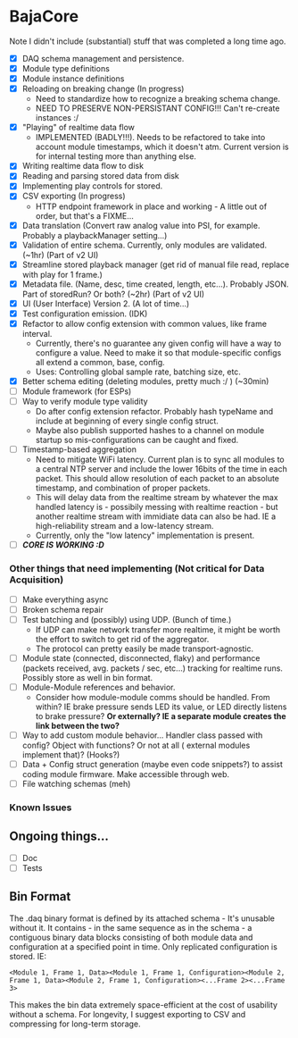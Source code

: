 # BajaCore

Note I didn't include (substantial) stuff that was completed a long time ago.

- [x] DAQ schema management and persistence.
- [x] Module type definitions
- [x] Module instance definitions
- [x] Reloading on breaking change (In progress)
    - Need to standardize how to recognize a breaking schema change.
    - NEED TO PRESERVE NON-PERSISTANT CONFIG!!! Can't re-create instances :/
- [x] "Playing" of realtime data flow
    - IMPLEMENTED (BADLY!!!). Needs to be refactored to take into account module timestamps, which it doesn't atm.
      Current version is for internal testing more than anything else.
- [x] Writing realtime data flow to disk
- [x] Reading and parsing stored data from disk
- [x] Implementing play controls for stored.
- [x] CSV exporting (In progress)
    - HTTP endpoint framework in place and working - A little out of order, but that's a FIXME...
- [x] Data translation (Convert raw analog value into PSI, for example. Probably a playbackManager setting...)
- [x] Validation of entire schema. Currently, only modules are validated. (~1hr) (Part of v2 UI)
- [x] Streamline stored playback manager (get rid of manual file read, replace with play for 1 frame.)
- [x] Metadata file. (Name, desc, time created, length, etc...). Probably JSON. Part of storedRun? Or both? (~2hr) (Part
  of v2 UI)
- [x] UI (User Interface) Version 2. (A lot of time...)
- [x] Test configuration emission. (IDK)
- [x] Refactor to allow config extension with common values, like frame interval.
    - Currently, there's no guarantee any given config will have a way to configure a value. Need to make it so that
      module-specific configs all extend a common, base, config.
    - Uses: Controlling global sample rate, batching size, etc.
- [x] Better schema editing (deleting modules, pretty much :/ ) (~30min)
- [ ] Module framework (for ESPs)
- [ ] Way to verify module type validity
    - Do after config extension refactor. Probably hash typeName and include at beginning of every single config struct.
    - Maybe also publish supported hashes to a channel on module startup so mis-configurations can be caught and fixed.
- [ ] Timestamp-based aggregation
    - Need to mitigate WiFi latency. Current plan is to sync all modules to a central NTP server and include the lower
      16bits of the time in each packet. This should allow resolution of each packet to an absolute timestamp, and
      combination of proper packets.
    - This will delay data from the realtime stream by whatever the max handled latency is - possibily messing with
      realtime reaction - but another realtime stream with immidiate data can also be had. IE a high-reliability stream
      and a low-latency stream.
    - Currently, only the "low latency" implementation is present.
- [ ] ___CORE IS WORKING :D___

### Other things that need implementing (Not critical for Data Acquisition)

- [ ] Make everything async
- [ ] Broken schema repair
- [ ] Test batching and (possibly) using UDP. (Bunch of time.)
    - If UDP can make network transfer more realtime, it might be worth the effort to switch to get rid of the
      aggregator.
    - The protocol can pretty easily be made transport-agnostic.
- [ ] Module state (connected, disconnected, flaky) and performance (packets received, avg. packets / sec, etc...)
  tracking for realtime runs. Possibly store as well in bin format.
- [ ] Module-Module references and behavior.
    - Consider how module-module comms should be handled. From within? IE brake pressure sends LED its value, or LED
      directly listens to brake pressure? __Or externally? IE a separate module creates the link between the two?__
- [ ] Way to add custom module behavior... Handler class passed with config? Object with functions? Or not at all (
  external modules implement that)? (Hooks?)
- [ ] Data + Config struct generation (maybe even code snippets?) to assist coding module firmware. Make accessible
  through web.
- [ ] File watching schemas (meh)

### Known Issues

## Ongoing things...

- [ ] Doc
- [ ] Tests

## Bin Format

The .daq binary format is defined by its attached schema - It's unusable without it. It contains - in the same sequence
as in the schema - a contiguous binary data blocks consisting of both module data and configuration at a specified point
in time. Only replicated configuration is stored. IE:

`<Module 1, Frame 1, Data><Module 1, Frame 1, Configuration><Module 2, Frame 1, Data><Module 2, Frame 1, Configuration><...Frame 2><...Frame 3>`

This makes the bin data extremely space-efficient at the cost of usability without a schema. For longevity, I suggest
exporting to CSV and compressing for long-term storage. 

